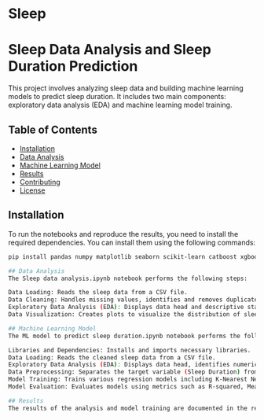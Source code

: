 # Sleep
# Sleep Data Analysis and Sleep Duration Prediction

This project involves analyzing sleep data and building machine learning models to predict sleep duration. It includes two main components: exploratory data analysis (EDA) and machine learning model training.

## Table of Contents
- [Installation](#installation)
- [Data Analysis](#data-analysis)
- [Machine Learning Model](#machine-learning-model)
- [Results](#results)
- [Contributing](#contributing)
- [License](#license)

## Installation

To run the notebooks and reproduce the results, you need to install the required dependencies. You can install them using the following commands:

```bash
pip install pandas numpy matplotlib seaborn scikit-learn catboost xgboost

## Data Analysis
The Sleep data analysis.ipynb notebook performs the following steps:

Data Loading: Reads the sleep data from a CSV file.
Data Cleaning: Handles missing values, identifies and removes duplicates, and replaces specific values.
Exploratory Data Analysis (EDA): Displays data head and descriptive statistics, identifies numerical and categorical features, and analyzes unique values in specific columns.
Data Visualization: Creates plots to visualize the distribution of sleep duration and other variables.

## Machine Learning Model
The ML model to predict sleep duration.ipynb notebook performs the following steps:

Libraries and Dependencies: Installs and imports necessary libraries.
Data Loading: Reads the cleaned sleep data from a CSV file.
Exploratory Data Analysis (EDA): Displays data head, identifies numerical and categorical features, and analyzes unique values in specific columns.
Data Preprocessing: Separates the target variable (Sleep Duration) from features, creates column transformers for numerical and categorical features, and scales/encodes them.
Model Training: Trains various regression models including K-Nearest Neighbors, Decision Tree, Random Forest, AdaBoost, Support Vector Regressor, Linear Regression, Ridge, Lasso, CatBoost, and XGBoost.
Model Evaluation: Evaluates models using metrics such as R-squared, Mean Absolute Error, and Mean Squared Error.

## Results
The results of the analysis and model training are documented in the respective notebooks. The models are evaluated based on their performance metrics, and the best performing model is selected for predicting sleep duration.
